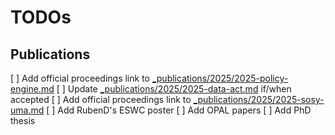 # TODOs

## Publications
[ ] Add official proceedings link to [_publications/2025/2025-policy-engine.md](_publications/2025/2025-policy-engine.md)
[ ] Update [_publications/2025/2025-data-act.md](_publications/2025/2025-data-act.md) if/when accepted
[ ] Add official proceedings link to [_publications/2025/2025-sosy-uma.md](_publications/2025/2025-sosy-uma.md)
[ ] Add RubenD's ESWC poster
[ ] Add OPAL papers
[ ] Add PhD thesis